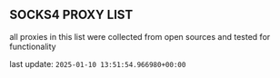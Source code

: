 ## SOCKS4 PROXY LIST

all proxies in this list were collected from open sources and tested for functionality

last update: `2025-01-10 13:51:54.966980+00:00`